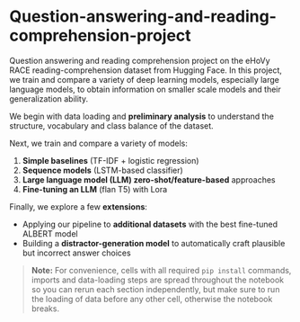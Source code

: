 # Question-answering-and-reading-comprehension-project
Question answering and reading comprehension project on the eHoVy RACE reading-comprehension dataset from Hugging Face. In this project, we train and compare a variety of deep learning models, especially large language models, to obtain information on smaller scale models and their generalization ability.

We begin with data loading and **preliminary analysis** to understand the structure, vocabulary and class balance of the dataset.

Next, we train and compare a variety of models:

1. **Simple baselines** (TF-IDF + logistic regression)  
2. **Sequence models** (LSTM-based classifier)  
3. **Large language model (LLM) zero-shot/feature-based** approaches  
4. **Fine-tuning an LLM** (flan T5) with Lora

Finally, we explore a few **extensions**:

- Applying our pipeline to **additional datasets** with the best fine-tuned ALBERT model
- Building a **distractor-generation model** to automatically craft plausible but incorrect answer choices  

> **Note:** For convenience, cells with all required `pip install` commands, imports and data-loading steps are spread throughout the notebook so you can rerun each section independently, but make sure to run the loading of data before any other cell, otherwise the notebook breaks.
